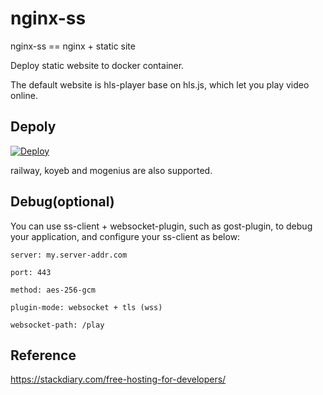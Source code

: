 # nginx-ss

nginx-ss == nginx + static site

Deploy static website to docker container. 

The default website is hls-player base on hls.js, which let you play video online. 

## Depoly

[![Deploy](https://www.herokucdn.com/deploy/button.png)](https://heroku.com/deploy)

railway, koyeb and mogenius are also supported.

## Debug(optional)

You can use ss-client + websocket-plugin, such as gost-plugin, to debug your application, and configure your ss-client as below:

```
server: my.server-addr.com

port: 443

method: aes-256-gcm

plugin-mode: websocket + tls (wss)

websocket-path: /play
```

## Reference

https://stackdiary.com/free-hosting-for-developers/